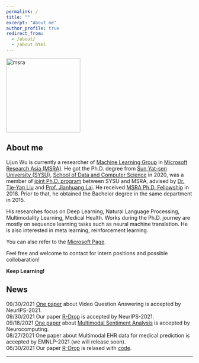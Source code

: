 ```yaml
---
permalink: /
title: ""
excerpt: "About me"
author_profile: true
redirect_from: 
  - /about/
  - /about.html
---
```


<img src="https://apeterswu.github.io/images/msra.png" alt="msra"  width="200">

About me
------
Lijun Wu is currently a researcher of [Machine Learning Group](https://www.microsoft.com/en-us/research/group/machine-learning-research-group/) in [Microsoft Research Asia (MSRA)](https://www.msra.cn/). He got the Ph.D. degree from [Sun Yat-sen University (SYSU)](http://www.sysu.edu.cn/2012/en/index.htm), [School of Data and Computer Science](http://sdcs.sysu.edu.cn/) in 2020, was a member of [joint Ph.D. program](https://www.msra.cn/zh-cn/connections/academic-programs/joint-phd) between SYSU and MSRA, advised by [Dr. Tie-Yan Liu](https://www.microsoft.com/en-us/research/people/tyliu/) and [Prof. Jianhuang Lai](http://sdcs.sysu.edu.cn/content/2498). He received [MSRA Ph.D. Fellowship](https://www.microsoft.com/en-us/research/academic-program/fellowships-microsoft-research-asia/#!fellows) in 2018. Prior to that, he obtained the Bachelor degree in the same department in 2015. 

His researches focus on Deep Learning, Natural Language Processing, Multimodality Learning, Medical Health. Works during the Ph.D. journey are mostly on sequence learning tasks such as neural machine translation. He is also interested in meta learning, reinforcement learning.

You can also refer to the [Microsoft Page](https://www.microsoft.com/en-us/research/people/lijuwu/).

Feel free and welcome to contact for intern positions and possible collobaration!

<strong>Keep Learning!</strong>

News
------
09/30/2021  [One paper]() about Video Question Answering is accepted by NeurIPS-2021. <br>
09/30/2021  Our paper [R-Drop](https://arxiv.org/pdf/2106.14448.pdf) is accepted by NeurIPS-2021. <br>
09/18/2021  [One paper](https://www.sciencedirect.com/science/article/abs/pii/S0925231221013990) about [Multimodal Sentiment Analysis](https://www.sciencedirect.com/science/article/abs/pii/S0925231221013990) is accepted by Neurocomputing. <br>
08/27/2021  One paper about Multimodal EHR data for medical prediction is accepted by EMNLP-2021 (we will release soon). <br>
06/30/2021  Our paper [R-Drop](https://arxiv.org/pdf/2106.14448.pdf) is relased with [code](https://github.com/dropreg/R-Drop). <br>
<!-- 05/09/2021  [One paper](/publication/2021_icml_temp_cor) about seqeunce learning is accepted by ICML-2021. <br> -->
<!-- 03/11/2021  Our paper "[UniDrop](/publication/2021_naacl_unidrop)" is accepted by NAACL-2021. <br> -->
<!-- 01/14/2021  Our paper "[IOT](/publication/2021_iclr_iot)" is accepted by ICLR-2021. <br> -->

------

<div style="width: 250px; margin: auto;">
		<script type="text/javascript" id="clustrmaps" src="//cdn.clustrmaps.com/map_v2.js?cl=ffffff&w=a&t=tt&d=DqbbzWwcRTMYjO1e01t5kB_HHvBm_7eWoxdlOK1UCuo"></script>
</div>